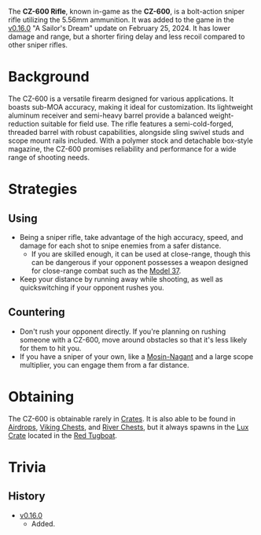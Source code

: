 The **CZ-600 Rifle**, known in-game as the **CZ-600**, is a bolt-action sniper rifle utilizing the 5.56mm ammunition. It was added to the game in the [v0.16.0](https://github.com/HasangerGames/suroi/releases/tag/v0.16.0) "A Sailor's Dream" update on February 25, 2024. It has lower damage and range, but a shorter firing delay and less recoil compared to other sniper rifles.

# Background

The CZ-600 is a versatile firearm designed for various applications. It boasts sub-MOA accuracy, making it ideal for customization. Its lightweight aluminum receiver and semi-heavy barrel provide a balanced weight-reduction suitable for field use. The rifle features a semi-cold-forged, threaded barrel with robust capabilities, alongside sling swivel studs and scope mount rails included. With a polymer stock and detachable box-style magazine, the CZ-600 promises reliability and performance for a wide range of shooting needs.

# Strategies

## Using
- Being a sniper rifle, take advantage of the high accuracy, speed, and damage for each shot to snipe enemies from a safer distance.
  - If you are skilled enough, it can be used at close-range, though this can be dangerous if your opponent possesses a weapon designed for close-range combat such as the [Model 37](/weapons/guns/model_37).
- Keep your distance by running away while shooting, as well as quickswitching if your opponent rushes you.

## Countering
- Don't rush your opponent directly. If you're planning on rushing someone with a CZ-600, move around obstacles so that it's less likely for them to hit you.
- If you have a sniper of your own, like a [Mosin-Nagant](/weapons/guns/mosin) and a large scope multiplier, you can engage them from a far distance.

# Obtaining
The CZ-600 is obtainable rarely in [Crates](/obstacles/crates). It is also able to be found in [Airdrops](/obstacles/airdrops), [Viking Chests](/obstacles/viking_chest), and [River Chests](/obstacles/river_chest), but it always spawns in  the [Lux Crate](/obstacles/lux_crate) located in the [Red Tugboat](/buildings/tugboat_red).

# Trivia

## History
- [v0.16.0](https://github.com/HasangerGames/suroi/releases/tag/v0.16.0)
  - Added.
